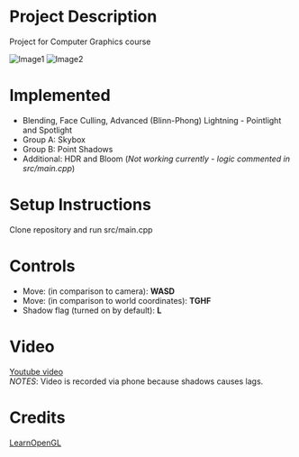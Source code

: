 # Project Description
Project for Computer Graphics course

![Image1](https://i.ibb.co/pzKkjVd/MACA.png)
![Image2](https://i.ibb.co/3dpJk3t/Screenshot-from-2023-09-03-20-46-16.png)

# Implemented
- Blending, Face Culling, Advanced (Blinn-Phong) Lightning - Pointlight and Spotlight
- Group A: Skybox
- Group B: Point Shadows
- Additional: HDR and Bloom (_Not working currently - logic commented in src/main.cpp_)

# Setup Instructions
Clone repository and run src/main.cpp

# Controls
- Move: (in comparison to camera): **WASD**
- Move: (in comparison to world coordinates): **TGHF**
- Shadow flag (turned on by default): **L**

# Video
  [Youtube video](https://youtu.be/Yq2hZLgK9tE)
  <br>
_NOTES_:
  Video is recorded via phone because shadows causes lags.
  
# Credits
  [LearnOpenGL](https://learnopengl.com/)
